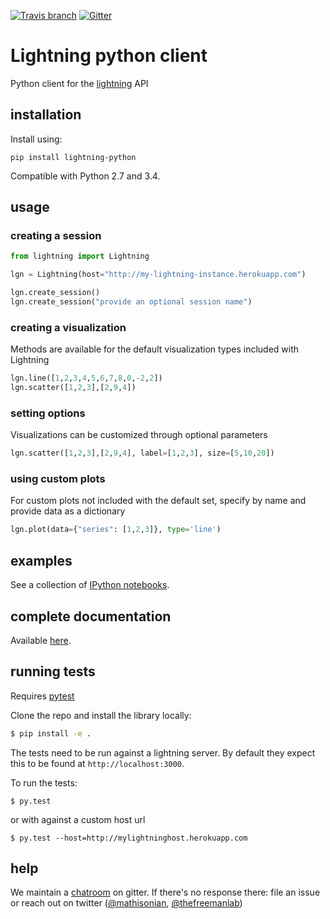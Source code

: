 [![Travis branch](https://img.shields.io/travis/lightning-viz/lightning-python/master.svg)](https://travis-ci.org/lightning-viz/lightning-python)
[![Gitter](https://badges.gitter.im/Join%20Chat.svg)](https://gitter.im/lightning-viz/lightning?utm_source=badge&utm_medium=badge&utm_campaign=pr-badge&utm_content=badge)


Lightning python client
================

Python client for the [lightning](https://github.com/mathisonian/lightning) API

## installation
Install using:

```
pip install lightning-python
```
Compatible with Python 2.7 and 3.4. 

## usage

### creating a session

```python
from lightning import Lightning

lgn = Lightning(host="http://my-lightning-instance.herokuapp.com")

lgn.create_session()
lgn.create_session("provide an optional session name")
```

### creating a visualization
Methods are available for the default visualization types included with Lightning
```python
lgn.line([1,2,3,4,5,6,7,8,0,-2,2])
lgn.scatter([1,2,3],[2,9,4])
```

### setting options
Visualizations can be customized through optional parameters
```python
lgn.scatter([1,2,3],[2,9,4], label=[1,2,3], size=[5,10,20])
```
### using custom plots
For custom plots not included with the default set, specify by name and provide data as a dictionary
```python
lgn.plot(data={"series": [1,2,3]}, type='line')
```

## examples

See a collection of [IPython notebooks](http://nbviewer.ipython.org/github/lightning-viz/lightning-example-notebooks/tree/master/).

## complete documentation

Available [here](http://lightning-viz.github.io/lightning-python/).

## running tests

Requires [pytest](http://pytest.org/latest/)

Clone the repo and install the library locally:

```sh
$ pip install -e .
``` 

The tests need to be run against a lightning server. By default they expect
this to be found at `http://localhost:3000`.

To run the tests:

```
$ py.test
```

or with against a custom host url


```
$ py.test --host=http://mylightninghost.herokuapp.com
```

## help

We maintain a [chatroom](https://gitter.im/lightning-viz/lightning) on gitter. If there's no response there: file an issue or reach out on twitter ([@mathisonian](http://twitter.com/matisonian), [@thefreemanlab](http://twitter.com/thefreemanlab))

